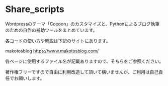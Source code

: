 # Share_scripts
Wordpressのテーマ「Cocoon」のカスタマイズと、Pythonによるブログ執筆のための自作の補助ツールをまとめています。


各コードの使い方や解説は下記のサイトにあります。

makotosblog
https://www.makotosblog.com/

各ページに使用するファイル名が記載ありますので、そちらをご参照ください。


著作権フリーですので自由に利用改造して頂いて構いませんが、ご利用は自己責任でお願いします。
